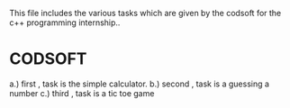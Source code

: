 This file includes the various tasks which are given by the codsoft for the c++ programming internship..
# CODSOFT
a.) first , task is the simple calculator.
b.) second , task is a guessing a number
c.) third , task is a tic toe game
